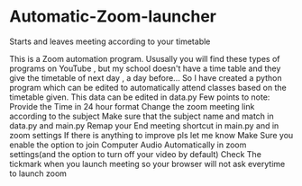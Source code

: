 # Automatic-Zoom-launcher
Starts and leaves meeting according to your timetable


This is a Zoom automation program. Ususally you will find these types of programs on YouTube ,
but my school doesn't have a time table and they give the timetable of next day , a day before...
So I have created a python program which can be edited to automatically attend classes based on the timetable given.
This data can be edited in data.py
Few points to note:
  Provide the Time in 24 hour format
  Change the zoom meeting link according to the subject
  Make sure that the subject name and match in data.py and main.py 
  Remap your End meeting shortcut in main.py and in zoom settings
  If there is anything to improve pls let me know
  Make Sure you enable the option to join Computer Audio Automatically in zoom settings(and the option to turn off your video by default)
  Check The tickmark when you launch meeting so your browser will not ask everytime to launch zoom
  
